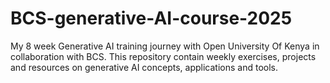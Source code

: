 # BCS-generative-AI-course-2025
My 8 week Generative AI training journey with Open University Of Kenya in collaboration with BCS. This repository contain weekly exercises, projects and resources on generative AI concepts, applications and tools.
